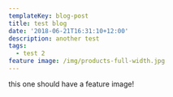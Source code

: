 ```yaml
---
templateKey: blog-post
title: test blog
date: '2018-06-21T16:31:10+12:00'
description: another test
tags:
  - test 2
feature image: /img/products-full-width.jpg
---
```

this one should have a feature image!
